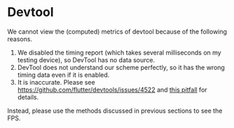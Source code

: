 # Devtool

We cannot view the (computed) metrics of devtool because of the following reasons.

1. We disabled the timing report (which takes several milliseconds on my testing device), so DevTool has no data source.
2. DevTool does not understand our scheme perfectly, so it has the wrong timing data even if it is enabled.
3. It is inaccurate. Please see https://github.com/flutter/devtools/issues/4522 and [this pitfall](../../pitfall/half-fps) for details.

Instead, please use the methods discussed in previous sections to see the FPS.
